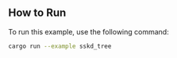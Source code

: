  

## How to Run

To run this example, use the following command:

```sh
cargo run --example sskd_tree
```
 